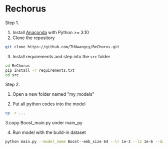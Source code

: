 # Rechorus
Step 1.
1. Install [Anaconda](https://docs.conda.io/en/latest/miniconda.html) with Python >= 3.10
2. Clone the repository

```bash
git clone https://github.com/THUwangcy/ReChorus.git
```

3. Install requirements and step into the `src` folder

```bash
cd ReChorus
pip install -r requirements.txt
cd src
```
Step 2.
1. Open a new folder named "my_models"

2. Put all python codes into the model
```bash
cp -r ...
```
3.copy Boost_main.py under main_py

4. Run model with the build-in dataset

```bash
python main.py --model_name Boost--emb_size 64 --lr 1e-3 --l2 1e-6 --dataset 'Grocery_and_Gourmet_Food'
```
